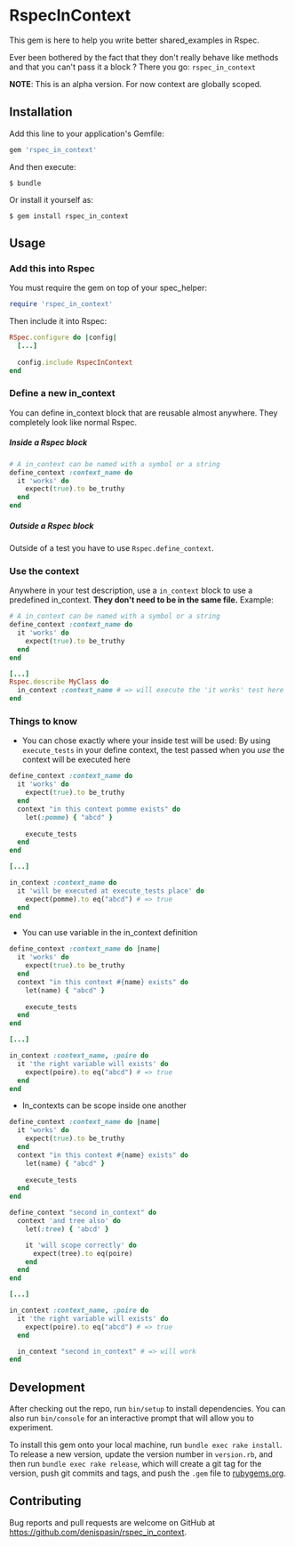 # RspecInContext

This gem is here to help you write better shared_examples in Rspec.

Ever been bothered by the fact that they don't really behave like methods and that you can't pass it a block ? There you go: `rspec_in_context`

**NOTE**: This is an alpha version. For now context are globally scoped.

## Installation

Add this line to your application's Gemfile:

```ruby
gem 'rspec_in_context'
```

And then execute:

    $ bundle

Or install it yourself as:

    $ gem install rspec_in_context

## Usage

### Add this into Rspec

You must require the gem on top of your spec_helper:
```ruby
require 'rspec_in_context'
```

Then include it into Rspec:
```ruby
RSpec.configure do |config|
  [...]
  
  config.include RspecInContext
end
```

### Define a new in_context

You can define in_context block that are reusable almost anywhere.
They completely look like normal Rspec.

##### Inside a Rspec block

```ruby
# A in_context can be named with a symbol or a string
define_context :context_name do
  it 'works' do
    expect(true).to be_truthy
  end
end
```

##### Outside a Rspec block

Outside of a test you have to use `Rspec.define_context`.


### Use the context

Anywhere in your test description, use a `in_context` block to use a predefined in_context. **They don't need to be in the same file.** Example:

```ruby
# A in_context can be named with a symbol or a string
define_context :context_name do
  it 'works' do
    expect(true).to be_truthy
  end
end

[...]
Rspec.describe MyClass do
  in_context :context_name # => will execute the 'it works' test here
end
```

### Things to know

* You can chose exactly where your inside test will be used:
By using `execute_tests` in your define context, the test passed when you *use* the context will be executed here

```ruby
define_context :context_name do
  it 'works' do
    expect(true).to be_truthy
  end
  context "in this context pomme exists" do
    let(:pomme) { "abcd" }
    
    execute_tests
  end
end

[...]

in_context :context_name do
  it 'will be executed at execute_tests place' do
    expect(pomme).to eq("abcd") # => true
  end
end
```

* You can use variable in the in_context definition

```ruby
define_context :context_name do |name|
  it 'works' do
    expect(true).to be_truthy
  end
  context "in this context #{name} exists" do
    let(name) { "abcd" }
    
    execute_tests
  end
end

[...]

in_context :context_name, :poire do
  it 'the right variable will exists' do
    expect(poire).to eq("abcd") # => true
  end
end
```

* In_contexts can be scope inside one another

```ruby
define_context :context_name do |name|
  it 'works' do
    expect(true).to be_truthy
  end
  context "in this context #{name} exists" do
    let(name) { "abcd" }
    
    execute_tests
  end
end

define_context "second in_context" do
  context 'and tree also' do
    let(:tree) { 'abcd' }

    it 'will scope correctly' do
      expect(tree).to eq(poire)
    end
  end
end

[...]

in_context :context_name, :poire do
  it 'the right variable will exists' do
    expect(poire).to eq("abcd") # => true
  end

  in_context "second in_context" # => will work
end
```

## Development

After checking out the repo, run `bin/setup` to install dependencies. You can also run `bin/console` for an interactive prompt that will allow you to experiment.

To install this gem onto your local machine, run `bundle exec rake install`. To release a new version, update the version number in `version.rb`, and then run `bundle exec rake release`, which will create a git tag for the version, push git commits and tags, and push the `.gem` file to [rubygems.org](https://rubygems.org).

## Contributing

Bug reports and pull requests are welcome on GitHub at https://github.com/denispasin/rspec_in_context.
